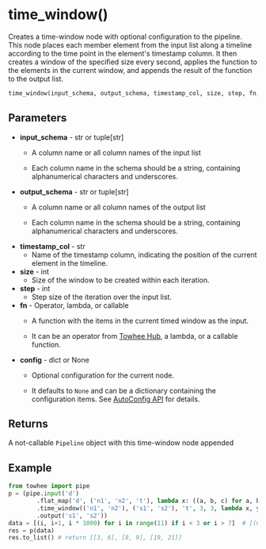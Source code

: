 # time_window()

Creates a time-window node with optional configuration to the pipeline. This node places each member element from the input list along a timeline according to the time point in the element's timestamp column. It then creates a window of the specified size every second, applies the function to the elements in the current window, and appends the result of the function to the output list.

```Python
time_window(input_schema, output_schema, timestamp_col, size, step, fn, config=None)
```

## Parameters

- **input_schema** - str or tuple[str]
  -  A column name or all column names of the input list

  -  Each column name in the schema should be a string, containing alphanumerical characters and underscores.
- **output_schema** - str or tuple[str]
  -  A column name or all column names of the output list

  -  Each column name in the schema should be a string, containing alphanumerical characters and underscores.
- **timestamp_col** - str
  -  Name of the timestamp column, indicating the position of the current element in the timeline.
- **size** - int
  -  Size of the window to be created within each iteration.
- **step** - int
  -  Step size of the iteration over the input list.
- **fn** - Operator, lambda, or callable
  -  A function with the items in the current timed window as the input.

  -  It can be an operator from [Towhee Hub](https://towhee.io/tasks/operator), a lambda, or a callable function.
- **config** - dict or None
  -  Optional configuration for the current node.

  -  It defaults to `None` and can be a dictionary containing the configuration items. See [AutoConfig API](https://zilliverse.feishu.cn/wiki/wikcnZvOj9KRWA3xSTBTQEb05De) for details.

## Returns

A not-callable `Pipeline` object with this time-window node appended

## Example

```Python
from towhee import pipe
p = (pipe.input('d')
        .flat_map('d', ('n1', 'n2', 't'), lambda x: ((a, b, c) for a, b, c in x))
        .time_window(('n1', 'n2'), ('s1', 's2'), 't', 3, 3, lambda x, y: (sum(x), sum(y)))
        .output('s1', 's2'))
data = [(i, i+1, i * 1000) for i in range(11) if i < 3 or i > 7]  # [(0, 1, 0), (1, 2, 1000), (2, 3, 2000), (8, 9, 8000), (9, 10, 9000), (10, 11, 10000)]
res = p(data)
res.to_list() # return [[3, 6], [8, 9], [19, 21]]
```